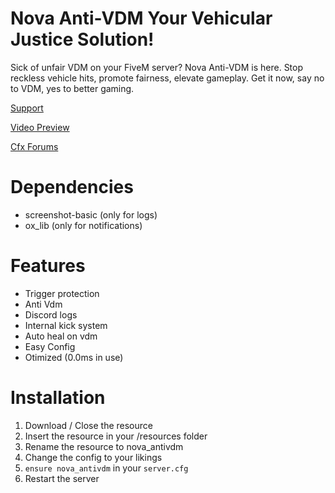 # Nova Anti-VDM Your Vehicular Justice Solution!

Sick of unfair VDM on your FiveM server? Nova Anti-VDM is here. Stop reckless vehicle hits, promote fairness, elevate gameplay. Get it now, say no to VDM, yes to better gaming.


[Support](https://discord.gg/HNhCsR9cHU)

[Video Preview](https://youtu.be/VD2JJ1KqFSQ)

[Cfx Forums](https://it.wikipedia.org/wiki/Errore_404)


# **Dependencies**
- screenshot-basic (only for logs)
- ox_lib (only for notifications)

# **Features**
- Trigger protection
- Anti Vdm
- Discord logs
- Internal kick system
- Auto heal on vdm
- Easy Config
- Otimized (0.0ms in use)

# **Installation**
1. Download / Close the resource
2. Insert the resource in your /resources folder
3. Rename the resource to nova_antivdm
4. Change the config to your likings
5. `ensure nova_antivdm` in your `server.cfg`
6. Restart the server 

